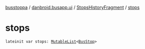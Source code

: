 [busstoppa](../../index.md) / [danbroid.busapp.ui](../index.md) / [StopsHistoryFragment](index.md) / [stops](./stops.md)

# stops

`lateinit var stops: `[`MutableList`](https://kotlinlang.org/api/latest/jvm/stdlib/kotlin.collections/-mutable-list/index.html)`<`[`BusStop`](../../danbroid.busapp.data/-bus-stop/index.md)`>`